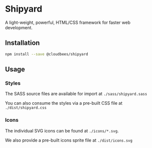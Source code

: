 # Shipyard

A light-weight, powerful, HTML/CSS framework for faster web development.

## Installation

```sh
npm install --save @cloudbees/shipyard
```

## Usage

### Styles

The SASS source files are available for import at `./sass/shipyard.sass`

You can also consume the styles via a pre-built CSS file at `./dist/shipyard.css`

### Icons

The individual SVG icons can be found at `./icons/*.svg`.

We also provide a pre-built icons sprite file at `./dist/icons.svg`
